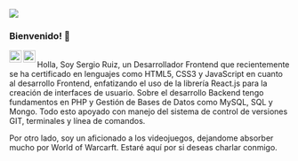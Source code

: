 [![](https://www.canva.com/design/DAEhgLbOcGM/mBCE2fLB9EBb-s_D7yJI4w/view?utm_content=DAEhgLbOcGM&utm_campaign=designshare&utm_medium=link&utm_source=sharebutton)](https://github.com/shechoruiz?tab=repositories)

### Bienvenido! 👋
<a href="https://twitter.com/Shecho_Ruiz" target="_blank">
  <img align="left" alt="Sergio Ruiz | Twitter" width="22px" src="https://raw.githubusercontent.com/peterthehan/peterthehan/master/assets/twitter.svg" />
</a>
<a href="https://www.linkedin.com/in/shechoruiz/" target="_blank">
  <img align="left" alt="Sergio Ruiz LinkedIn" width="22px" src="https://raw.githubusercontent.com/peterthehan/peterthehan/master/assets/linkedin.svg" />
</a>
<br />
Holla, Soy Sergio Ruiz, un Desarrollador Frontend que recientemente se ha certificado en lenguajes como HTML5, CSS3 y JavaScript en cuanto al desarrollo Frontend, enfatizando el uso de la librería React.js para la creación de interfaces de usuario. Sobre el desarrollo Backend tengo fundamentos en PHP y Gestión de Bases de Datos como MySQL, SQL y Mongo. Todo esto apoyado con manejo del sistema de control de versiones GIT, terminales y línea de comandos.

Por otro lado, soy un aficionado a los videojuegos, dejandome absorber mucho por World of Warcarft. Estaré aquí por si deseas charlar conmigo.
<!--
**shechoruiz/shechoruiz** is a ✨ _special_ ✨ repository because its `README.md` (this file) appears on your GitHub profile.

Here are some ideas to get you started:

- 🔭 I’m currently working on ...
- 🌱 I’m currently learning ...
- 👯 I’m looking to collaborate on ...
- 🤔 I’m looking for help with ...
- 💬 Ask me about ...
- 📫 How to reach me: ...
- 😄 Pronouns: ...
- ⚡ Fun fact: ...
-->
